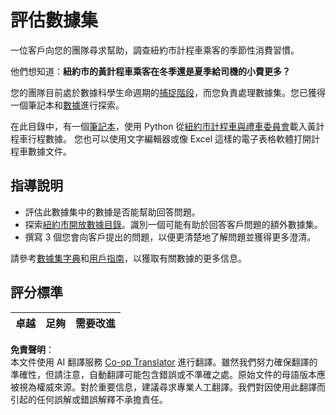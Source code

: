 <!--
CO_OP_TRANSLATOR_METADATA:
{
  "original_hash": "564445c39ad29a491abcb9356fc4d47d",
  "translation_date": "2025-08-25T17:44:43+00:00",
  "source_file": "4-Data-Science-Lifecycle/14-Introduction/assignment.md",
  "language_code": "tw"
}
-->
# 評估數據集

一位客戶向您的團隊尋求幫助，調查紐約市計程車乘客的季節性消費習慣。

他們想知道：**紐約市的黃計程車乘客在冬季還是夏季給司機的小費更多？**

您的團隊目前處於數據科學生命週期的[捕捉階段](Readme.md#Capturing)，而您負責處理數據集。您已獲得一個筆記本和[數據](../../../../data/taxi.csv)進行探索。

在此目錄中，有一個[筆記本](../../../../4-Data-Science-Lifecycle/14-Introduction/notebook.ipynb)，使用 Python 從[紐約市計程車與禮車委員會](https://docs.microsoft.com/en-us/azure/open-datasets/dataset-taxi-yellow?tabs=azureml-opendatasets)載入黃計程車行程數據。
您也可以使用文字編輯器或像 Excel 這樣的電子表格軟體打開計程車數據文件。

## 指導說明

- 評估此數據集中的數據是否能幫助回答問題。
- 探索[紐約市開放數據目錄](https://data.cityofnewyork.us/browse?sortBy=most_accessed&utf8=%E2%9C%93)。識別一個可能有助於回答客戶問題的額外數據集。
- 撰寫 3 個您會向客戶提出的問題，以便更清楚地了解問題並獲得更多澄清。

請參考[數據集字典](https://www1.nyc.gov/assets/tlc/downloads/pdf/data_dictionary_trip_records_yellow.pdf)和[用戶指南](https://www1.nyc.gov/assets/tlc/downloads/pdf/trip_record_user_guide.pdf)，以獲取有關數據的更多信息。

## 評分標準

卓越 | 足夠 | 需要改進
--- | --- | ---

**免責聲明**：  
本文件使用 AI 翻譯服務 [Co-op Translator](https://github.com/Azure/co-op-translator) 進行翻譯。雖然我們努力確保翻譯的準確性，但請注意，自動翻譯可能包含錯誤或不準確之處。原始文件的母語版本應被視為權威來源。對於重要信息，建議尋求專業人工翻譯。我們對因使用此翻譯而引起的任何誤解或錯誤解釋不承擔責任。